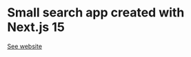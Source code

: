 # Small search app created with Next.js 15


[See website](https://small-search-project-k4xkpybf6-ilya-usovs-projects.vercel.app/)
